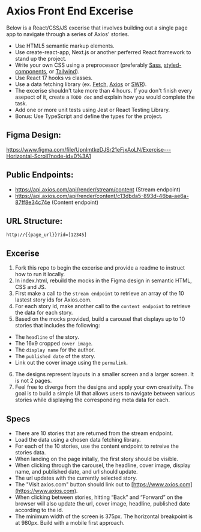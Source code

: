 # Axios Front End Excerise

Below is a React/CSS/JS excerise that involves building out a single page app to navigate through a series of Axios' stories.
- Use HTML5 semantic markup elements.
- Use create-react-app, Next.js or another perferred React framework to stand up the project.
- Write your own CSS using a preprocessor (preferably [Sass](https://sass-lang.com), [styled-components](https://styled-components.com), or [Tailwind](https://tailwindcss.com)).
- Use React 17 hooks vs classes.
- Use a data fetching library (ex. [Fetch](https://github.com/matthew-andrews/isomorphic-fetch), [Axios](https://github.com/axios/axios) or [SWR](https://github.com/vercel/swr)).
- The excerise shouldn't take more than 4 hours. If you don't finish every asepect of it, create a `TODO doc` and explain how you would complete the task.
- Add one or more unit tests using Jest or React Testing Library.
- Bonus: Use TypeScript and define the types for the project.

## Figma Design:
https://www.figma.com/file/UpnImtkeDJSr21eFjxAoLN/Exercise---Horizontal-Scroll?node-id=0%3A1

## Public Endpoints:
- https://api.axios.com/api/render/stream/content (Stream endpoint)
- https://api.axios.com/api/render/content/c13dbda5-893d-46ba-ae6a-87ff8e34c74e (Content endpoint)

## URL Structure:
`http://{{page_url}}?id=[12345]`

## Excerise
1. Fork this repo to begin the excerise and provide a readme to instruct how to run it locally.
2. In index.html, rebuild the mocks in the Figma design in semantic HTML, CSS and JS.
3. First make a call to the `stream endpoint` to retrieve an array of the 10 lastest story ids for Axios.com.
4. For each story id, make another call to the `content endpoint` to retrieve the data for each story.
5. Based on the mocks provided, build a carousel that displays up to 10 stories that includes the following:
- The `headline` of the story.
- The 16x9 cropped `cover image`.
- The `display name` for the author.
- The `published date` of the story.
- Link out the cover image using the `permalink`.
6. The designs represent layouts in a smaller screen and a larger screen. It is not 2 pages. 
7. Feel free to diverge from the designs and apply your own creativity. The goal is to build a simple UI that allows users to navigate between various stories while displaying the corresponding meta data for each.

## Specs
- There are 10 stories that are returned from the stream endpoint.
- Load the data using a chosen data fetching library.
- For each of the 10 stories, use the content endpoint to retreive the stories data.
- When landing on the page initally, the first story should be visible.
- When clicking through the carousel, the headline, cover image, display name, and published date, and url should update.
- The url updates with the currently selected story.
- The "Visit axios.com" button should link out to [https://www.axios.com](https://www.axios.com).
- When clicking between stories, hitting “Back” and “Forward” on the browser will also update the url, cover image, headline, published date according to the id.
- The minimum width of the screen is 375px. The horizontal breakpoint is at 980px. Build with a mobile first approach.
